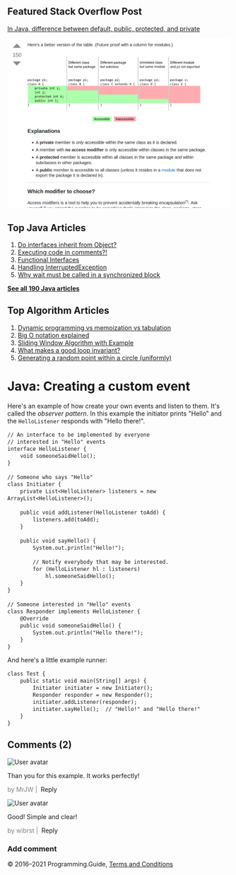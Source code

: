 ## Featured Stack Overflow Post

[In Java, difference between default, public, protected, and private](https://stackoverflow.com/a/33627846/276052)

[<img src="../images/so-featured-33627846.png" alt="StackOverflow screenshot thumbnail" class="screenshot" />](https://stackoverflow.com/a/33627846/276052)

## Top Java Articles

1.  [Do interfaces inherit from Object?](do-interfaces-inherit-from-object.html)
2.  [Executing code in comments?!](executing-code-in-comments.html)
3.  [Functional Interfaces](functional-interfaces.html)
4.  [Handling InterruptedException](handling-interrupted-exceptions.html)
5.  [Why wait must be called in a synchronized block](why-wait-must-be-in-synchronized.html)

[**See all 190 Java articles**](index.html)

## Top Algorithm Articles

1.  [Dynamic programming vs memoization vs tabulation](../dynamic-programming-vs-memoization-vs-tabulation.html)
2.  [Big O notation explained](../big-o-notation-explained.html)
3.  [Sliding Window Algorithm with Example](../sliding-window-example.html)
4.  [What makes a good loop invariant?](../what-makes-a-good-loop-invariant.html)
5.  [Generating a random point within a circle (uniformly)](../random-point-within-circle.html)

# Java: Creating a custom event

Here's an example of how create your own events and listen to them. It's called the _observer pattern_. In this example the initiator prints "Hello" and the `HelloListener` responds with "Hello there!".

    // An interface to be implemented by everyone
    // interested in "Hello" events
    interface HelloListener {
        void someoneSaidHello();
    }

    // Someone who says "Hello"
    class Initiater {
        private List<HelloListener> listeners = new ArrayList<HelloListener>();

        public void addListener(HelloListener toAdd) {
            listeners.add(toAdd);
        }

        public void sayHello() {
            System.out.println("Hello!");

            // Notify everybody that may be interested.
            for (HelloListener hl : listeners)
                hl.someoneSaidHello();
        }
    }

    // Someone interested in "Hello" events
    class Responder implements HelloListener {
        @Override
        public void someoneSaidHello() {
            System.out.println("Hello there!");
        }
    }

And here's a little example runner:

    class Test {
        public static void main(String[] args) {
            Initiater initiater = new Initiater();
            Responder responder = new Responder();
            initiater.addListener(responder);
            initiater.sayHello();  // "Hello!" and "Hello there!"
        }
    }

## Comments (2)

![User avatar](https://www.gravatar.com/avatar/c0a10775d511931378e3c678b107e96d?d=mp)

Than you for this example. It works perfectly!

<span style="color: grey">by MrJW | </span> <span class="reply-button">Reply</span>

![User avatar](https://www.gravatar.com/avatar/74327a9f732282ff7aca5af7ca596d33?d=mp)

Good! Simple and clear!

<span style="color: grey">by wibrst | </span> <span class="reply-button">Reply</span>

### Add comment

© 2016–2021 Programming.Guide, [Terms and Conditions](../terms-and-conditions.html)
